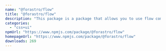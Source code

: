 ```yaml
---
name: "@forastro/flow"
title: "@forastro/flow"
description: "This package is a package that allows you to use flow components inside of Astro Flow components are components that emulate control flow in the form of components. These components are typed well. I did this knowing that there are "
categories:
  - "css+ui"
npmUrl: "https://www.npmjs.com/package/@forastro/flow"
homepageUrl: "https://www.npmjs.com/package/@forastro/flow"
downloads: 269
---
```

